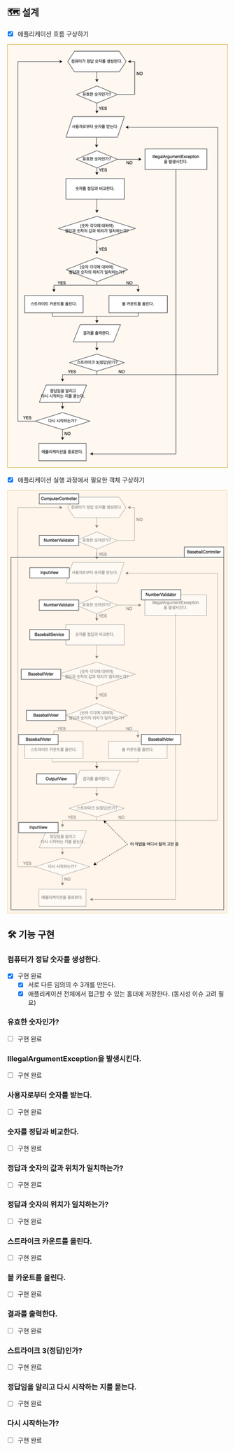 ## 🗺 설계
* [x] 애플리케이션 흐름 구상하기

![](application-flow-blueprint.png)

* [x] 애플리케이션 실행 과정에서 필요한 객체 구상하기

![](application-object-blueprint.png)

## 🛠 기능 구현

### 컴퓨터가 정답 숫자를 생성한다.
* [x] 구현 완료
  * [x] 서로 다른 임의의 수 3개를 만든다.
  * [x] 애플리케이션 전체에서 접근할 수 있는 홀더에 저장한다. (동시성 이슈 고려 필요)

### 유효한 숫자인가?
* [ ] 구현 완료

### IllegalArgumentException을 발생시킨다.
* [ ] 구현 완료

### 사용자로부터 숫자를 받는다.
* [ ] 구현 완료

### 숫자를 정답과 비교한다.
* [ ] 구현 완료

### 정답과 숫자의 값과 위치가 일치하는가?
* [ ] 구현 완료

### 정답과 숫자의 위치가 일치하는가?
* [ ] 구현 완료

### 스트라이크 카운트를 올린다.
* [ ] 구현 완료

### 볼 카운트를 올린다.
* [ ] 구현 완료

### 결과를 출력한다.
* [ ] 구현 완료

### 스트라이크 3(정답)인가?
* [ ] 구현 완료

### 정답임을 알리고 다시 시작하는 지를 묻는다.
* [ ] 구현 완료

### 다시 시작하는가?
* [ ] 구현 완료
